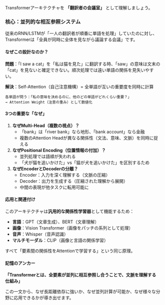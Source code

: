 ---
---

Transformerアーキテクチャを **「翻訳者の会議室」** として理解しましょう。

### 核心：並列的な相互参照システム

従来のRNN/LSTMが「一人の翻訳者が順番に単語を処理」していたのに対し、Transformerは「全員が同時に全体を見ながら議論する会議」です。

#### なぜこの設計なのか？

**問題**：「I saw a cat」を「私は猫を見た」に翻訳する時、「saw」の意味は文末の「cat」を見ないと確定できない。順次処理では遠い単語の関係を見失いやすい。

**解決**：Self-Attention（自己注意機構）= 全単語が互いの重要度を同時に計算

```
各単語が問う：「私の意味を決めるのに、他のどの単語がどれくらい重要？」
→ Attention Weight（注意の重み）として数値化
```

#### 3つの重要な「なぜ」

1. **なぜMulti-Head（複数の視点）？**
   - 「bank」は「river bank」なら地形、「bank account」なら金融
   - 複数のAttention Headが異なる関係性（文法、意味、文脈）を同時に捉える
2. **なぜPositional Encoding（位置情報の付加）？**
   - 並列処理では語順が失われる
   - 「犬が猫を追いかけた」vs「猫が犬を追いかけた」を区別するため
3. **なぜEncoderとDecoderの分離？**
   - Encoder：入力を深く理解する（文脈の圧縮）
   - Decoder：出力を生成する（圧縮された理解から展開）
   - 中間の表現が他タスクに転用可能に

#### 応用と関連付け

このアーキテクチャは**汎用的な関係性学習器**として機能するため：

- **言語**：GPT（文章生成）、BERT（文章理解）
- **画像**：Vision Transformer（画像をパッチの系列として処理）
- **音声**：Whisper（音声認識）
- **マルチモーダル**：CLIP（画像と言語の関係学習）

すべて「要素間の関係性をAttentionで学習する」という同じ原理。

#### 記憶のアンカー

**「Transformerとは、全要素が並列に相互参照し合うことで、文脈を理解する仕組み」**

この一文から、なぜ長距離依存に強いか、なぜ並列計算が可能か、なぜ様々な分野に応用できるかが導き出せます。
